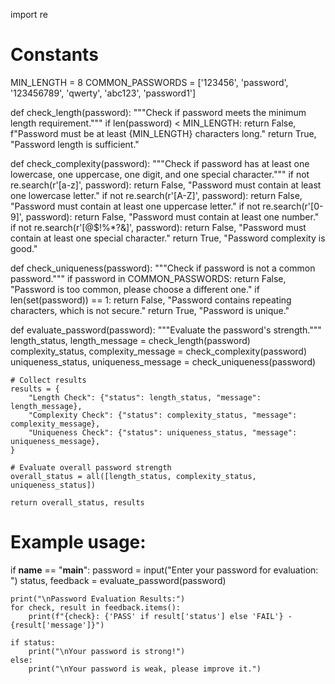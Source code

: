 import re

# Constants
MIN_LENGTH = 8
COMMON_PASSWORDS = ['123456', 'password', '123456789', 'qwerty', 'abc123', 'password1']

def check_length(password):
    """Check if password meets the minimum length requirement."""
    if len(password) < MIN_LENGTH:
        return False, f"Password must be at least {MIN_LENGTH} characters long."
    return True, "Password length is sufficient."

def check_complexity(password):
    """Check if password has at least one lowercase, one uppercase, one digit, and one special character."""
    if not re.search(r'[a-z]', password):
        return False, "Password must contain at least one lowercase letter."
    if not re.search(r'[A-Z]', password):
        return False, "Password must contain at least one uppercase letter."
    if not re.search(r'[0-9]', password):
        return False, "Password must contain at least one number."
    if not re.search(r'[@$!%*?&]', password):
        return False, "Password must contain at least one special character."
    return True, "Password complexity is good."

def check_uniqueness(password):
    """Check if password is not a common password."""
    if password in COMMON_PASSWORDS:
        return False, "Password is too common, please choose a different one."
    if len(set(password)) == 1:
        return False, "Password contains repeating characters, which is not secure."
    return True, "Password is unique."

def evaluate_password(password):
    """Evaluate the password's strength."""
    length_status, length_message = check_length(password)
    complexity_status, complexity_message = check_complexity(password)
    uniqueness_status, uniqueness_message = check_uniqueness(password)
    
    # Collect results
    results = {
        "Length Check": {"status": length_status, "message": length_message},
        "Complexity Check": {"status": complexity_status, "message": complexity_message},
        "Uniqueness Check": {"status": uniqueness_status, "message": uniqueness_message},
    }
    
    # Evaluate overall password strength
    overall_status = all([length_status, complexity_status, uniqueness_status])
    
    return overall_status, results

# Example usage:
if __name__ == "__main__":
    password = input("Enter your password for evaluation: ")
    status, feedback = evaluate_password(password)
    
    print("\nPassword Evaluation Results:")
    for check, result in feedback.items():
        print(f"{check}: {'PASS' if result['status'] else 'FAIL'} - {result['message']}")
    
    if status:
        print("\nYour password is strong!")
    else:
        print("\nYour password is weak, please improve it.")
